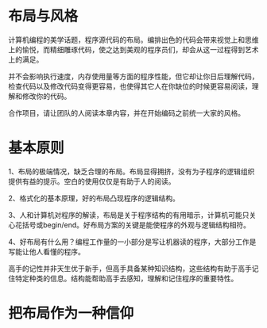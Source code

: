 # 布局与风格

计算机编程的美学话题，程序源代码的布局。编排出色的代码会带来视觉上和思维上的愉悦，而精细雕琢代码，使之达到美观的程序员们，却会从这一过程得到艺术上的满足。

并不会影响执行速度，内存使用量等方面的程序性能，但它却让你日后理解代码，检查代码以及修改代码变得更容易，也使得其它人在你缺位的时候更容易阅读，理解和修改你的代码。

合作项目，请让团队的人阅读本章内容，并在开始编码之前统一大家的风格。

# 基本原则

1、布局的极端情况，缺乏合理的布局。布局显得拥挤，没有为子程序的逻辑组织提供有益的提示。空白的使用仅仅是有助于人的阅读。

2、格式化的基本原理，好的布局凸现程序的逻辑结构。

3、人和计算机对程序的解读，布局是关于程序结构的有用暗示，计算机可能只关心花括号或begin/end。好布局方案的关键是能使程序的外观与逻辑结构相符。

4、好布局有什么用？编程工作量的一小部分是写让机器读的程序，大部分工作是写能让他人看懂的程序。

高手的记性并非天生优于新手，但高手具备某种知识结构，这些结构有助于高手记住特定种类的信息。结构能帮助高手去感知，理解和记住程序的重要特性。

# 把布局作为一种信仰

